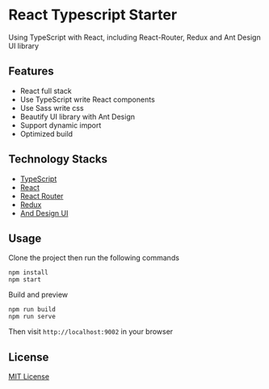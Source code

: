 # React Typescript Starter

Using TypeScript with React, including React-Router, Redux and Ant Design UI library

## Features

- React full stack
- Use TypeScript write React components
- Use Sass write css
- Beautify UI library with Ant Design
- Support dynamic import
- Optimized build

## Technology Stacks

- [TypeScript](https://www.typescriptlang.org/)
- [React](https://reactjs.org)
- [React Router](https://reacttraining.com/react-router/)
- [Redux](https://redux.js.org/)
- [And Design UI](https://ant.design/)

## Usage

Clone the project then run the following commands

```shell
npm install
npm start
```

Build and preview

```shell
npm run build
npm run serve
```

Then visit `http://localhost:9002` in your browser

## License

[MIT License](./LICENSE)
